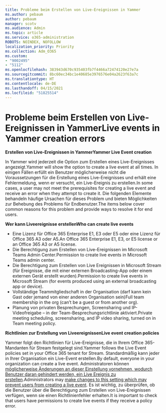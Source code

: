 ```yaml
---
title: Probleme beim Erstellen von Live-Ereignissen in Yammer
ms.author: pebaum
author: pebaum
manager: scotv
ms.audience: Admin
ms.topic: article
ms.service: o365-administration
ROBOTS: NOINDEX, NOFOLLOW
localization_priority: Priority
ms.collection: Adm_O365
ms.custom:
- "9002495"
- "5112"
ms.openlocfilehash: 383943d670c935403fb7f4466a72474120e27e7a
ms.sourcegitcommit: 8bc60ec34bc1e40685e3976576e04a2623f63a7c
ms.translationtype: HT
ms.contentlocale: de-DE
ms.lasthandoff: 04/15/2021
ms.locfileid: "51825514"
---
```

# <a name="live-events-in-yammer-creation-errors"></a><span data-ttu-id="d865d-102">Probleme beim Erstellen von Live-Ereignissen in Yammer</span><span class="sxs-lookup"><span data-stu-id="d865d-102">Live events in Yammer creation errors</span></span>

<span data-ttu-id="d865d-103">**Erstellen von Live-Ereignissen in Yammer**</span><span class="sxs-lookup"><span data-stu-id="d865d-103">**Yammer Live Event creation**</span></span>

<span data-ttu-id="d865d-104">In Yammer wird jederzeit die Option zum Erstellen eines Live-Ereignisses angezeigt.</span><span class="sxs-lookup"><span data-stu-id="d865d-104">Yammer will show the option to create a live event at all times.</span></span> <span data-ttu-id="d865d-105">In einigen Fällen erfüllt ein Benutzer möglicherweise nicht die Voraussetzungen für die Erstellung eines Live-Ereignisses und erhält eine Fehlermeldung, wenn er versucht, ein Live-Ereignis zu erstellen.</span><span class="sxs-lookup"><span data-stu-id="d865d-105">In some cases, a user may not meet the prerequisites for creating a live event and receive an error when they attempt to create it.</span></span> <span data-ttu-id="d865d-106">Die folgenden Elemente behandeln häufige Ursachen für dieses Problem und bieten Möglichkeiten zur Behebung des Problems für Endbenutzer.</span><span class="sxs-lookup"><span data-stu-id="d865d-106">The items below cover common reasons for this problem and provide ways to resolve it for end users.</span></span>

<span data-ttu-id="d865d-107">**Wer kann Liveereignisse erstellen**</span><span class="sxs-lookup"><span data-stu-id="d865d-107">**Who can create live events**</span></span>
- <span data-ttu-id="d865d-108">Eine Lizenz für Office 365 Enterprise E1, E3 oder E5 oder eine Lizenz für Office 365 A3 oder A5.</span><span class="sxs-lookup"><span data-stu-id="d865d-108">An Office 365 Enterprise E1, E3, or E5 license or an Office 365 A3 or A5 license.</span></span>
- <span data-ttu-id="d865d-109">Die Berechtigung zum Erstellen von Live-Ereignissen im Microsoft Teams Admin Center.</span><span class="sxs-lookup"><span data-stu-id="d865d-109">Permission to create live events in Microsoft Teams admin center.</span></span>
- <span data-ttu-id="d865d-110">Die Berechtigung zum Erstellen von Live Ereignissen in Microsoft Stream (für Ereignisse, die mit einer externen Broadcasting-App oder einem externen Gerät erstellt wurden).</span><span class="sxs-lookup"><span data-stu-id="d865d-110">Permission to create live events in Microsoft Stream (for events produced using an external broadcasting app or device).</span></span>
- <span data-ttu-id="d865d-111">Vollständige Teammitgliedschaft in der Organisation (darf kann kein Gast oder jemand von einer anderen Organisation sein)</span><span class="sxs-lookup"><span data-stu-id="d865d-111">Full team membership in the org (can’t be a guest or from another org).</span></span>
- <span data-ttu-id="d865d-112">Planung von privaten Besprechungen, Screensharing und IP-Videofreigabe – in der Team-Besprechungsrichtlinie aktiviert.</span><span class="sxs-lookup"><span data-stu-id="d865d-112">Private meeting scheduling, screensharing, and IP video sharing, turned on in Team meeting policy.</span></span>

<span data-ttu-id="d865d-113">**Richtlinien zur Erstellung von Liveereignissen**</span><span class="sxs-lookup"><span data-stu-id="d865d-113">**Live event creation policies**</span></span>

<span data-ttu-id="d865d-114">Yammer folgt den Richtlinien für Live-Ereignisse, die in Ihrem Office 365-Mandanten für Stream festgelegt sind.</span><span class="sxs-lookup"><span data-stu-id="d865d-114">Yammer follows the Live Event policies set in your Office 365 tenant for Stream.</span></span> <span data-ttu-id="d865d-115">Standardmäßig kann jeder in Ihrer Organisation ein Live-Event erstellen.</span><span class="sxs-lookup"><span data-stu-id="d865d-115">By default, everyone in your organization can create a live event.</span></span> <span data-ttu-id="d865d-116">Administratoren können [möglicherweise Änderungen an dieser Einstellung vornehmen, wodurch Benutzer daran gehindert werden, ein Live Ereignis zu erstellen](https://docs.microsoft.com/stream/live-event-administration#enabling-and-restricting-users-to-creating).</span><span class="sxs-lookup"><span data-stu-id="d865d-116">Administrators may [make changes to this setting which may prevent users from creating a live event](https://docs.microsoft.com/stream/live-event-administration#enabling-and-restricting-users-to-creating).</span></span> <span data-ttu-id="d865d-117">Es ist wichtig, zu überprüfen, ob die Benutzer über die Berechtigung zum Erstellen von Live-Ereignissen verfügen, wenn sie einen Richtlinienfehler erhalten.</span><span class="sxs-lookup"><span data-stu-id="d865d-117">It is important to check that users have permissions to create live events if they receive a policy error.</span></span>

